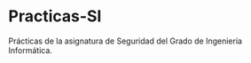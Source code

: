 Practicas-SI
============
Prácticas de la asignatura de Seguridad del Grado de Ingeniería Informática.

